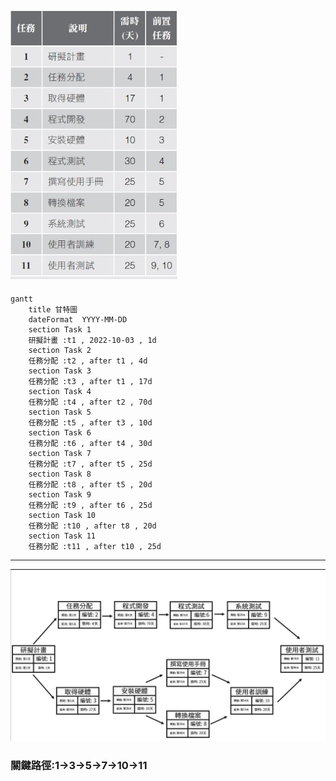 ![HW2](hw2.jpg "任務")
---
```mermaid
gantt
    title 甘特圖
    dateFormat  YYYY-MM-DD
    section Task 1
    研擬計畫 :t1 , 2022-10-03 , 1d
    section Task 2
    任務分配 :t2 , after t1 , 4d
    section Task 3
    任務分配 :t3 , after t1 , 17d
    section Task 4
    任務分配 :t4 , after t2 , 70d
    section Task 5
    任務分配 :t5 , after t3 , 10d
    section Task 6
    任務分配 :t6 , after t4 , 30d
    section Task 7
    任務分配 :t7 , after t5 , 25d
    section Task 8
    任務分配 :t8 , after t5 , 20d
    section Task 9
    任務分配 :t9 , after t6 , 25d
    section Task 10
    任務分配 :t10 , after t8 , 20d
    section Task 11
    任務分配 :t11 , after t10 , 25d
```
---
![PERT/CPM圖](PERT_CPM.jpg "PERT_CPM")
### 關鍵路徑:1→3→5→7→10→11
